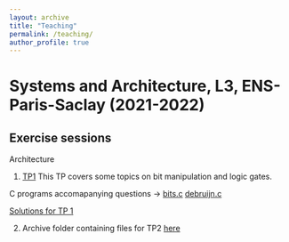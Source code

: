 ```yaml
---
layout: archive
title: "Teaching"
permalink: /teaching/
author_profile: true
---
```


# Systems and Architecture, L3, ENS-Paris-Saclay (2021-2022)

## Exercise sessions

Architecture

1. [TP1](TP01/tp01_eng.pdf)
This TP covers some topics on bit manipulation and logic gates.

C programs accomapanying questions -> [bits.c](TP01/bits.c)  [debruijn.c](TP01/debruijn.c)

[Solutions for TP 1](TP01/tp01_solutions.pdf)

2. Archive folder containing files for TP2 [here](../teaching/bootstrap.tar.gz)
